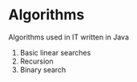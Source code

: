 Algorithms
==========

Algorithms used in IT written in Java

1. Basic linear searches
2. Recursion
3. Binary search
